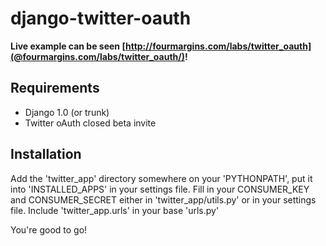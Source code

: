 # django-twitter-oauth
**Live example can be seen [http://fourmargins.com/labs/twitter_oauth](@fourmargins.com/labs/twitter_oauth/)!**


## Requirements
- Django 1.0 (or trunk)
- Twitter oAuth closed beta invite

## Installation
Add the 'twitter_app' directory somewhere on your 'PYTHONPATH', put it into 'INSTALLED_APPS' in your settings file.
Fill in your CONSUMER_KEY and CONSUMER_SECRET either in 'twitter_app/utils.py' or in your settings file.
Include 'twitter_app.urls' in your base 'urls.py'

You're good to go!